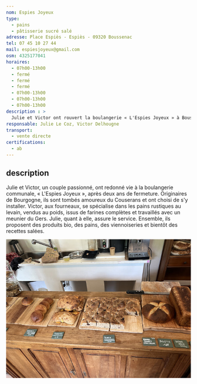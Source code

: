 ```yaml
---
nom: Espies Joyeux
type: 
  - pains
  - pâtisserie sucré salé
adresse: Place Espiès - Espiès - 09320 Boussenac
tel: 07 45 10 27 44
mail: espiesjoyeux@gmail.com
osm: 4325177041
horaires:
  - 07h00-13h00
  - fermé
  - fermé
  - fermé
  - 07h00-13h00
  - 07h00-13h00
  - 07h00-13h00
description : >
  Julie et Victor ont rouvert la boulangerie « L'Espies Joyeux » à Boussenac, proposant pains rustiques bio au levain et viennoiseries, avec une approche artisanale et locale inspirée par la permaculture.
responsable: Julie Le Coz, Victor Delhougne
transport:
  - vente directe
certifications:
  - ab
---
```


## description

Julie et Victor, un couple passionné, ont redonné vie à la boulangerie communale, « L'Espies Joyeux », après deux ans de fermeture.  Originaires de Bourgogne, ils sont tombés amoureux du Couserans et ont choisi de s'y installer. Victor, aux fourneaux, se spécialise dans les pains rustiques au levain, vendus au poids, issus de farines complètes et travaillés avec un meunier du Gers. Julie, quant à elle, assure le service. Ensemble, ils proposent des produits bio, des pains, des viennoiseries et bientôt des recettes salées.

![Espies joyeux](./media/espies-joyeux.jpg)
